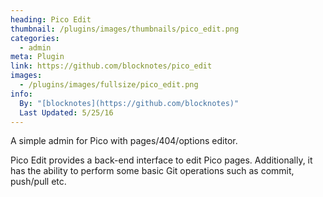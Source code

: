 ```yaml
---
heading: Pico Edit
thumbnail: /plugins/images/thumbnails/pico_edit.png
categories:
  - admin
meta: Plugin
link: https://github.com/blocknotes/pico_edit
images:
  - /plugins/images/fullsize/pico_edit.png
info:
  By: "[blocknotes](https://github.com/blocknotes)"
  Last Updated: 5/25/16
---
```

A simple admin for Pico with pages/404/options editor.

Pico Edit provides a back-end interface to edit Pico pages. Additionally, it has the ability to perform some basic Git operations such as commit, push/pull etc.
